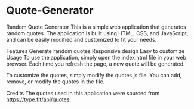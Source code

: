 # Quote-Generator
Random Quote Generator
This is a simple web application that generates random quotes. The application is built using HTML, CSS, and JavaScript, and can be easily modified and customized to fit your needs.

Features
Generate random quotes
Responsive design
Easy to customize
Usage
To use the application, simply open the index.html file in your web browser. Each time you refresh the page, a new quote will be generated.

To customize the quotes, simply modify the quotes.js file. You can add, remove, or modify the quotes in the file.

Credits
The quotes used in this application were sourced from https://type.fit/api/quotes.





